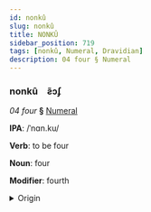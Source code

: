 ```yaml
---
id: nonkû
slug: nonkû
title: NONKÛ
sidebar_position: 719
tags: [nonkû, Numeral, Dravidian]
description: 04 four § Numeral
---
```


### nonkû&emsp;<span kind="abugida">ƨ̃ɔʄ</span>

*04 four* **§** [Numeral](../../tags/Numeral)

**IPA**: /ˈnɑn.ku/

**Verb**: to be four

**Noun**: four

**Modifier**: fourth

<details>
    <summary>Origin</summary>
    Tamil நான்கு nāṉku [n̪aːnkɯ]<br/>
    <em>Dravidian Language Family</em>
</details>